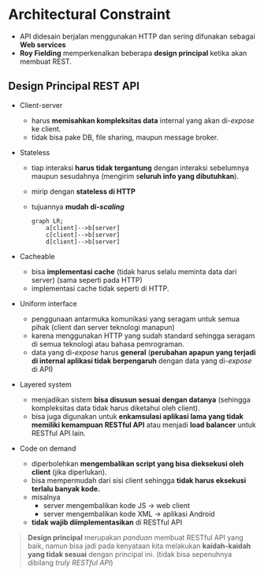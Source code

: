 # Architectural Constraint

- API didesain berjalan menggunakan HTTP dan sering difunakan sebagai **Web services**
- **Roy Fielding** memperkenalkan beberapa **design principal** ketika akan membuat REST.

## Design Principal REST API

- Client-server

  - harus **memisahkan kompleksitas data** internal yang akan di-*expose* ke client.
  - tidak bisa pake DB, file sharing, maupun message broker. 

- Stateless

  - tiap interaksi **harus tidak tergantung** dengan interaksi sebelumnya maupun sesudahnya (mengirim s**eluruh info yang dibutuhkan**).

  - mirip dengan **stateless di HTTP**

  - tujuannya **mudah di-*scaling***

    ```mermaid
    graph LR;
    	a[client]-->b[server]
    	c[client]-->b[server]
    	d[client]-->b[server]
    ```

    

- Cacheable

  - bisa **implementasi cache** (tidak harus selalu meminta data dari server) (sama seperti pada HTTP)
  - implementasi cache tidak seperti di HTTP.

- Uniform interface

  - penggunaan antarmuka komunikasi yang seragam untuk semua pihak (client dan server teknologi manapun)
  - karena menggunakan HTTP yang sudah standard sehingga seragam di semua teknologi atau bahasa pemrograman.
  - data yang di-*expose* harus **general** (**perubahan apapun yang terjadi di internal aplikasi tidak berpengaruh** dengan data yang di-*expose* di API)

- Layered system

  - menjadikan sistem **bisa disusun sesuai dengan datanya** (sehingga kompleksitas data tidak harus diketahui oleh client).
  - bisa juga digunakan untuk **enkamsulasi aplikasi lama yang tidak memiliki kemampuan RESTful API** atau menjadi **load balancer** untuk RESTful API lain.

- Code on demand

  - diperbolehkan **mengembalikan script yang bisa dieksekusi oleh client** (jika diperlukan).
  - bisa mempermudah dari sisi client sehingga **tidak harus eksekusi terlalu banyak kode.**
  - misalnya
    - server mengembalikan kode JS -> web client
    - server mengembalikan kode XML -> aplikasi Android
  - **tidak wajib diimplementasikan** di RESTful API

> **Design principal** merupakan *panduan* membuat RESTful API yang baik, namun bisa jadi pada kenyataan kita melakukan **kaidah-kaidah yang tidak sesuai** dengan principal ini. (tidak bisa sepenuhnya dibilang *truly RESTful API*)

